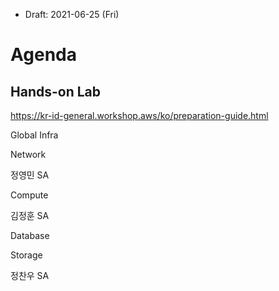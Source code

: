 * Draft: 2021-06-25 (Fri)

# Agenda

## Hands-on Lab 
https://kr-id-general.workshop.aws/ko/preparation-guide.html

Global Infra

Network

정영민 SA

Compute

김정훈 SA

Database

Storage

정찬우 SA
